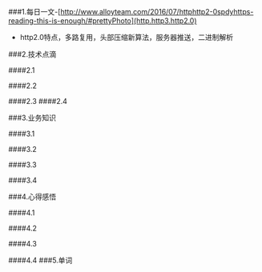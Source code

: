 
###1.每日一文-[http://www.alloyteam.com/2016/07/httphttp2-0spdyhttps-reading-this-is-enough/#prettyPhoto](http.http3.http2.0)
* http2.0特点，多路复用，头部压缩新算法，服务器推送，二进制解析

###2.技术点滴

####2.1 

####2.2 

####2.3 
####2.4 

###3.业务知识

####3.1 

####3.2

####3.3

####3.4

###4.心得感悟

####4.1

####4.2

####4.3

####4.4
###5.单词
